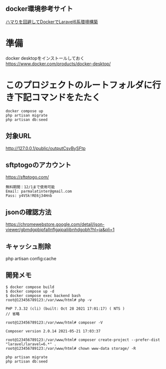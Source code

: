 ## docker環境参考サイト 
[ハマりを回避してDockerでLaravel6系環境構築](https://qiita.com/2san/items/6e8af71f3186ad300538)

# 準備
docker desktopをインストールしておく
https://www.docker.com/products/docker-desktop/

# このプロジェクトのルートフォルダに行き下記コマンドをたたく
```
docker compose up
php artisan migrate
php artisan db:seed
```

## 対象URL
http://127.0.0.1/public/outputCsvBySFtp

## sftptogoのアカウント
https://sftptogo.com/

```
無料期間：12/1まで使用可能
Email: parmalatinter@gmail.com
Pass: y4VSk!RE6j34Hnb
```

## jsonの確認方法
https://chromewebstore.google.com/detail/json-viewer/gbmdgpbipfallnflgajpaliibnhdgobh?hl=ja&pli=1

## キャッシュ削除
php artisan config:cache

## 開発メモ
```
$ docker compose build
$ docker compose up -d
$ docker compose exec backend bash
root@123456789123:/var/www/html# php -v

PHP 7.3.32 (cli) (built: Oct 28 2021 17:01:17) ( NTS )
// 省略

root@123456789123:/var/www/html# composer -V

Composer version 2.0.14 2021-05-21 17:03:37

root@123456789123:/var/www/html# composer create-project --prefer-dist "laravel/laravel=6.*" .
root@123456789123:/var/www/html# chown www-data storage/ -R

php artisan migrate
php artisan db:seed

```